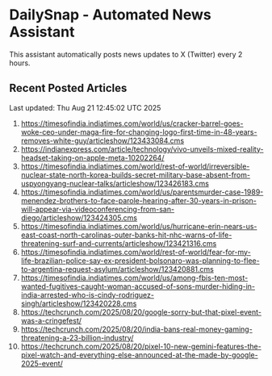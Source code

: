 # DailySnap - Automated News Assistant

This assistant automatically posts news updates to X (Twitter) every 2 hours.

## Recent Posted Articles

Last updated: Thu Aug 21 12:45:02 UTC 2025

1. https://timesofindia.indiatimes.com/world/us/cracker-barrel-goes-woke-ceo-under-maga-fire-for-changing-logo-first-time-in-48-years-removes-white-guy/articleshow/123433084.cms
2. https://indianexpress.com/article/technology/vivo-unveils-mixed-reality-headset-taking-on-apple-meta-10202264/
3. https://timesofindia.indiatimes.com/world/rest-of-world/irreversible-nuclear-state-north-korea-builds-secret-military-base-absent-from-uspyongyang-nuclear-talks/articleshow/123426183.cms
4. https://timesofindia.indiatimes.com/world/us/parentsmurder-case-1989-menendez-brothers-to-face-parole-hearing-after-30-years-in-prison-will-appear-via-videoconferencing-from-san-diego/articleshow/123424305.cms
5. https://timesofindia.indiatimes.com/world/us/hurricane-erin-nears-us-east-coast-north-carolinas-outer-banks-hit-nhc-warns-of-life-threatening-surf-and-currents/articleshow/123421316.cms
6. https://timesofindia.indiatimes.com/world/rest-of-world/fear-for-my-life-brazilian-police-say-ex-president-bolsonaro-was-planning-to-flee-to-argentina-request-asylum/articleshow/123420881.cms
7. https://timesofindia.indiatimes.com/world/us/among-fbis-ten-most-wanted-fugitives-caught-woman-accused-of-sons-murder-hiding-in-india-arrested-who-is-cindy-rodriguez-singh/articleshow/123420228.cms
8. https://techcrunch.com/2025/08/20/google-sorry-but-that-pixel-event-was-a-cringefest/
9. https://techcrunch.com/2025/08/20/india-bans-real-money-gaming-threatening-a-23-billion-industry/
10. https://techcrunch.com/2025/08/20/pixel-10-new-gemini-features-the-pixel-watch-and-everything-else-announced-at-the-made-by-google-2025-event/
